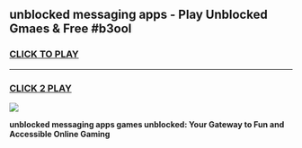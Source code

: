 
## unblocked messaging apps - Play Unblocked Gmaes & Free #b3ool
<h3>
<a href="https://news.freeplayer.one?title=unblocked_messaging_apps&ref=27F">CLICK TO PLAY</a></h3>
<hr>

<h3>
<a href="https://news.freeplayer.one?title=unblocked_messaging_apps&ref=27F">CLICK 2 PLAY</a>
  
</h3>

<a href="https://news.freeplayer.one?title=unblocked_messaging_apps&ref=27F/"><img src="https://clearcache.store/games.png"></a>


**unblocked messaging apps games unblocked: Your Gateway to Fun and Accessible Online Gaming**
